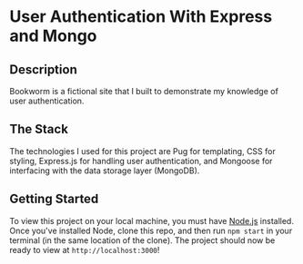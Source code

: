 # User Authentication With Express and Mongo

## Description
Bookworm is a fictional site that I built to demonstrate my knowledge of user authentication.

## The Stack
The technologies I used for this project are Pug for templating, CSS for styling, Express.js for handling user authentication, and Mongoose for interfacing with the data storage layer (MongoDB).

## Getting Started
To view this project on your local machine, you must have [Node.js](https://nodejs.org/en/download/) installed. Once you've installed Node, clone this repo, and then run `npm start` in your terminal (in the same location of the clone). The project should now be ready to view at `http://localhost:3000`!